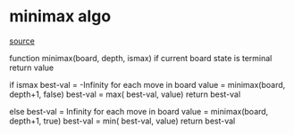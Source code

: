 # minimax algo
[source](https://www.geeksforgeeks.org/minimax-algorithm-in-game-theory-set-3-tic-tac-toe-ai-finding-optimal-move/)

function minimax(board, depth, ismax)
  if current board state is terminal
    return value

  if ismax
    best-val = -Infinity
    for each move in board
      value = minimax(board, depth+1, false)
      best-val = max( best-val, value)
    return best-val

  else
    best-val = Infinity
    for each move in board
      value = minimax(board, depth+1, true)
      best-val = min( best-val, value)
    return best-val


